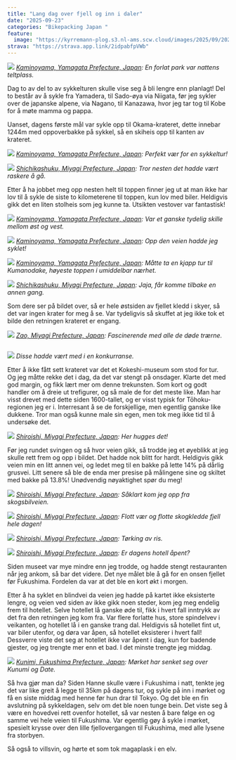 ```yaml
---
title: "Lang dag over fjell og inn i daler"
date: "2025-09-23"
categories: "Bikepacking Japan "
feature:
  image: "https://kyrremann-plog.s3.nl-ams.scw.cloud/images/2025/09/20250923_055404.jpg"
strava: "https://strava.app.link/2idpabfpVWb"
---
```



![](https://kyrremann-plog.s3.nl-ams.scw.cloud/images/2025/09/20250923_055404.jpg)
*[Kaminoyama, Yamagata Prefecture, Japan](https://www.google.com/maps/place/38.1377632,140.33717759972222): En forlat park var nattens teltplass.*

Dag to av del to av sykkelturen skulle vise seg å bli lengre enn planlagt! Del to består av å sykle fra Yamadera, til Sado-øya via Niigata, før jeg sykler over de japanske alpene, via Nagano, til Kanazawa, hvor jeg tar tog til Kobe for å møte mamma og pappa.

Uanset, dagens første mål var sykle opp til Okama-krateret, dette innebar 1244m med oppoverbakke på sykkel, så en skiheis opp til kanten av krateret.


![](https://kyrremann-plog.s3.nl-ams.scw.cloud/images/2025/09/20250923_065923.jpg)
*[Kaminoyama, Yamagata Prefecture, Japan](https://www.google.com/maps/place/38.13557579972222,140.33885699972222): Perfekt vær for en sykkeltur!*


![](https://kyrremann-plog.s3.nl-ams.scw.cloud/images/2025/09/20250923_095142.jpg)
*[Shichikashuku, Miyagi Prefecture, Japan](https://www.google.com/maps/place/38.1284099,140.43912159972223): Tror nesten det hadde vært raskere å gå.*

Etter å ha jobbet meg opp nesten helt til toppen finner jeg ut at man ikke har lov til å sykle de siste to kilometerene til toppen, kun lov med biler. Heldigvis gikk det en liten stolheis som jeg kunne ta. Utsikten vestover var fantastisk!


![](https://kyrremann-plog.s3.nl-ams.scw.cloud/images/2025/09/20250923_113347.jpg)
*[Kaminoyama, Yamagata Prefecture, Japan](https://www.google.com/maps/place/38.14380799972222,140.43946239972223): Var et ganske tydelig skille mellom øst og vest.*


![](https://kyrremann-plog.s3.nl-ams.scw.cloud/images/2025/09/20250923_113351.jpg)
*[Kaminoyama, Yamagata Prefecture, Japan](https://www.google.com/maps/place/38.14380799972222,140.43946239972223): Opp den veien hadde jeg syklet!*


![](https://kyrremann-plog.s3.nl-ams.scw.cloud/images/2025/09/20250923_113526.jpg)
*[Kaminoyama, Yamagata Prefecture, Japan](https://www.google.com/maps/place/38.14370939972222,140.43944149972222): Måtte ta en kjapp tur til Kumanodake, høyeste toppen i umiddelbar nærhet.*


![](https://kyrremann-plog.s3.nl-ams.scw.cloud/images/2025/09/20250923_115440.jpg)
*[Shichikashuku, Miyagi Prefecture, Japan](https://www.google.com/maps/place/38.130848,140.4443008): Jaja, får komme tilbake en annen gang.*

Som dere ser på bildet over, så er hele østsiden av fjellet kledd i skyer, så det var ingen krater for meg å se. Var tydeligvis så skuffet at jeg ikke tok et bilde den retningen krateret er engang.


![](https://kyrremann-plog.s3.nl-ams.scw.cloud/images/2025/09/20250923_122618.jpg)
*[Zao, Miyagi Prefecture, Japan](https://www.google.com/maps/place/38.12427519972222,140.45378559999995): Fascinerende med alle de døde trærne.*


![]()

![](https://kyrremann-plog.s3.nl-ams.scw.cloud/images/2025/09/20250923_145532.jpg)
*Disse hadde vært med i en konkurranse.*

Etter å ikke fått sett krateret var det et Kokeshi-museum som stod for tur. Og jeg måtte rekke det i dag, da det var stengt på onsdager. Klarte det med god margin, og fikk lært mer om denne trekunsten. Som kort og godt handler om å dreie ut trefigurer, og så male de for det meste like. Man har visst drevet med dette siden 1600-tallet, og er visst typisk for Tōhoku-regionen jeg er i. Interresant å se de forskjellige, men egentlig ganske like dukkene. Tror man også kunne male sin egen, men tok meg ikke tid til å undersøke det.


![](https://kyrremann-plog.s3.nl-ams.scw.cloud/images/2025/09/20250923_154247.jpg)
*[Shiroishi, Miyagi Prefecture, Japan](https://www.google.com/maps/place/38.0372416,140.5572864): Her hugges det!*

Før jeg rundet svingen og så hvor veien gikk, så trodde jeg et øyeblikk at jeg skulle rett frem og opp i bildet. Det hadde nok blitt for hardt. Heldigvis gikk veien min en litt annen vei, og ledet meg til en bakke på lette 14% på dårlig grusvei. Litt senere så ble de enda mer presise på målingene sine og skiltet med bakke på 13.8%! Unødvendig nøyaktighet spør du meg!


![](https://kyrremann-plog.s3.nl-ams.scw.cloud/images/2025/09/20250923_160154.jpg)
*[Shiroishi, Miyagi Prefecture, Japan](https://www.google.com/maps/place/38.033811199999995,140.5454464): Såklart kom jeg opp fra skogsbilveien.*


![](https://kyrremann-plog.s3.nl-ams.scw.cloud/images/2025/09/20250923_160958.jpg)
*[Shiroishi, Miyagi Prefecture, Japan](https://www.google.com/maps/place/38.0306208,140.5411584): Flott vær og flotte skogkledde fjell hele dagen!*


![](https://kyrremann-plog.s3.nl-ams.scw.cloud/images/2025/09/20250923_162950.jpg)
*[Shiroishi, Miyagi Prefecture, Japan](https://www.google.com/maps/place/38.008373499722225,140.5524263): Tørking av ris.*


![](https://kyrremann-plog.s3.nl-ams.scw.cloud/images/2025/09/20250923_165128.jpg)
*[Shiroishi, Miyagi Prefecture, Japan](https://www.google.com/maps/place/37.9811744,140.56165119972223): Er dagens hotell åpent?*

Siden museet var mye mindre enn jeg trodde, og hadde stengt restauranten når jeg ankom, så bar det videre. Det nye målet ble å gå for en onsen fjellet før Fukushima. Fordelen da var at det ble en kort økt i morgen.

Etter å ha syklet en blindvei da veien jeg hadde på kartet ikke eksisterte lengre, og veien ved siden av ikke gikk noen steder, kom jeg meg endelig frem til hotellet. Selve hotellet lå ganske øde til, fikk i hvert fall inntrykk av det fra den retningen jeg kom fra. Var flere forlatte hus, store spindelvev i veikanten, og hotellet lå i en ganske trang dal. Heldigvis så hotellet fint ut, var biler utenfor, og døra var åpen, så hotellet eksisterer i hvert fall! Dessverre viste det seg at hotellet ikke var åpent i dag, kun for badende gjester, og jeg trengte mer enn et bad. I det minste trengte jeg middag.


![](https://kyrremann-plog.s3.nl-ams.scw.cloud/images/2025/09/20250923_180124.jpg)
*[Kunimi, Fukushima Prefecture, Japan](https://www.google.com/maps/place/37.903097599999995,140.51548149972223): Mørket har senket seg over Kunumi og Date.*

Så hva gjør man da? Siden Hanne skulle være i Fukushima i natt, tenkte jeg det var like greit å legge til 35km på dagens tur, og sykle på inn i mørket og få en siste middag med henne før hun drar til Tokyo. Og det ble en fin avslutning på sykkeldagen, selv om det ble noen tunge bein. Det viste seg å være en hovedvei rett ovenfor hotellet, så var nesten å bare følge en og samme vei hele veien til Fukushima. Var egentlig gøy å sykle i mørket, spesielt krysse over den lille fjellovergangen til Fukushima, med alle lysene fra storbyen.

Så også to villsvin, og hørte et som tok magaplask i en elv.